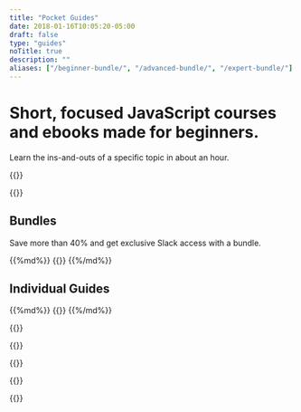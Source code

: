 ```yaml
---
title: "Pocket Guides"
date: 2018-01-16T10:05:20-05:00
draft: false
type: "guides"
noTitle: true
description: ""
aliases: ["/beginner-bundle/", "/advanced-bundle/", "/expert-bundle/"]
---
```


<h1 class="margin-bottom-small text-xlarge text-normal">Short, focused JavaScript courses and ebooks made for beginners.</h1>

<span class="text-large">Learn the ins-and-outs of a specific topic in about an hour.</span>

{{<cta for="guides-all">}}

{{<used-by>}}

## Bundles

<p class="margin-bottom-small">Save more than 40% and get exclusive Slack access with a bundle.</p>

<div class="list-spaced-small">
{{%md%}}
{{<product-list package="bundles">}}
{{%/md%}}
</div>

## Individual Guides

<div class="list-spaced-small">
{{%md%}}
{{<product-list package="complete">}}
{{%/md%}}
</div>

{{<testimonial-group group="homepage">}}

{{<skills>}}

{{<money-back>}}

{{<cta for="bio">}}

{{<not-ready-yet>}}